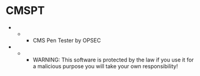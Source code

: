 # CMSPT

- - - CMS Pen Tester by OPSEC

- - - WARNING: This software is protected by the law if you use it for a malicious purpose you will take your own responsibility!
